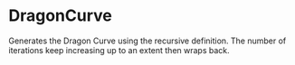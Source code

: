 # DragonCurve
Generates the Dragon Curve using the recursive definition. The number of iterations keep increasing up to an extent then wraps back.
